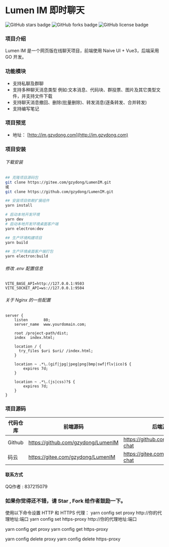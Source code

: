 # Lumen IM 即时聊天

<img alt="GitHub stars badge" src="https://img.shields.io/github/stars/gzydong/LumenIM"> <img alt="GitHub forks badge" src="https://img.shields.io/github/forks/gzydong/LumenIM"> <img alt="GitHub license badge" src="https://img.shields.io/github/license/gzydong/LumenIM">

### 项目介绍

Lumen IM 是一个网页版在线聊天项目，前端使用 Naive UI + Vue3，后端采用 GO 开发。

### 功能模块

- 支持私聊及群聊
- 支持多种聊天消息类型 例如:文本消息、代码块、群投票、图片及其它类型文件，并支持文件下载
- 支持聊天消息撤回、删除(批量删除)、转发消息(逐条转发、合并转发)
- 支持编写笔记

### 项目预览

- 地址： [http://im.gzydong.com](http://im.gzydong.com)

### 项目安装

###### 下载安装

```bash
## 克隆项目源码包
git clone https://gitee.com/gzydong/LumenIM.git
或
git clone https://github.com/gzydong/LumenIM.git

## 安装项目依赖扩展组件
yarn install

# 启动本地开发环境
yarn dev
# 启动本地开发环境桌面客户端
yarn electron:dev

## 生产环境构建项目
yarn build

## 生产环境桌面客户端打包
yarn electron:build
```

###### 修改 .env 配置信息

```env
VITE_BASE_API=http://127.0.0.1:9503
VITE_SOCKET_API=ws://127.0.0.1:9504
```

###### 关于 Nginx 的一些配置

```nginx
server {
    listen       80;
    server_name  www.yourdomain.com;

    root /project-path/dist;
    index  index.html;

    location / {
      try_files $uri $uri/ /index.html;
    }

    location ~ .*\.(gif|jpg|jpeg|png|bmp|swf|flv|ico)$ {
        expires 7d;
    }

    location ~ .*\.(js|css)?$ {
        expires 7d;
    }
}
```

### 项目源码

| 代码仓库 | 前端源码                           | 后端源码                           |
| -------- | ---------------------------------- | ---------------------------------- |
| Github   | https://github.com/gzydong/LumenIM | https://github.com/gzydong/go-chat |
| 码云     | https://gitee.com/gzydong/LumenIM  | https://gitee.com/gzydong/go-chat  |

#### 联系方式

QQ作者 : 837215079

### 如果你觉得还不错，请 Star , Fork 给作者鼓励一下。

使用以下命令设置 HTTP 和 HTTPS 代理：
yarn config set proxy http://你的代理地址:端口
yarn config set https-proxy http://你的代理地址:端口


yarn config get proxy
yarn config get https-proxy


yarn config delete proxy
yarn config delete https-proxy